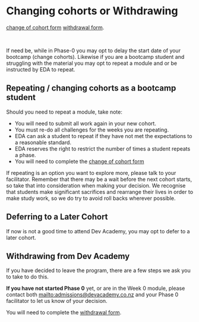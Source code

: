 # Changing cohorts or Withdrawing

[change of cohort form](http://goo.gl/forms/WHZK8bbvlK)
[withdrawal form](http://goo.gl/forms/heEV7aH0zh).

<br>

If need be, while in Phase-0 you may opt to delay the start date of your bootcamp (change cohorts).
Likewise if you are a bootcamp student and struggling with the material you may opt to repeat a module and or be instructed by EDA to repeat.

## Repeating / changing cohorts as a bootcamp student
Should you need to repeat a module, take note:

* You will need to submit all work again in your new cohort.
* You must re-do all challenges for the weeks you are repeating.
* EDA can ask a student to repeat if they have not met the expectations to a reasonable standard.
* EDA reserves the right to restrict the number of times a student repeats a phase.
* You will need to complete the [change of cohort form](http://goo.gl/forms/WHZK8bbvlK)

If repeating is an option you want to explore more, please talk to your facilitator. Remember that there may be a wait before the next cohort starts, so take that into consideration when making your decision. We recognise that students make significant sacrifices and rearrange their lives in order to make study work, so we do try to avoid roll backs wherever possible.


## Deferring to a Later Cohort

If now is not a good time to attend Dev Academy, you may opt to defer to a later cohort.


## Withdrawing from Dev Academy

If you have decided to leave the program, there are a few steps we ask you to take to do this.

**If you have not started Phase 0** yet, or are in the Week 0 module, please contact both
<mailto:admissions@devacademy.co.nz> and your Phase 0 facilitator to let us know of your decision.

You will need to complete the [withdrawal form](http://goo.gl/forms/heEV7aH0zh).


